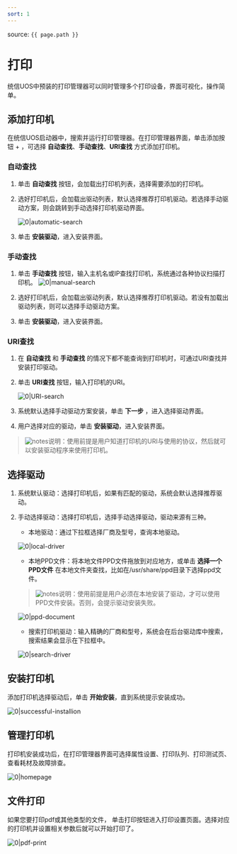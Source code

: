 ```yaml
---
sort: 1
---
```


source: `{{ page.path }}`


# 打印

统信UOS中预装的打印管理器可以同时管理多个打印设备，界面可视化，操作简单。

## 添加打印机

在统信UOS启动器中，搜索并运行打印管理器。在打印管理器界面，单击添加按钮 + ，可选择 **自动查找**、**手动查找**、**URI查找** 方式添加打印机。

### 自动查找

1. 单击 **自动查找** 按钮，会加载出打印机列表，选择需要添加的打印机。

2. 选好打印机后，会加载出驱动列表，默认选择推荐打印机驱动。若选择手动驱动方案，则会跳转到手动选择打印机驱动界面。

   ![0|automatic-search](fig/automatic-search.png)

3. 单击 **安装驱动**，进入安装界面。


### 手动查找

1. 单击 **手动查找** 按钮，输入主机名或IP查找打印机，系统通过各种协议扫描打印机。
   ![0|manual-search](fig/manual-search.png)

2. 选好打印机后，会加载出驱动列表，默认选择推荐打印机驱动。若没有加载出驱动列表，则可以选择手动驱动方案。
3. 单击 **安装驱动**，进入安装界面。

### URI查找

1. 在 **自动查找** 和 **手动查找** 的情况下都不能查询到打印机时，可通过URI查找并安装打印驱动。

2. 单击 **URI查找** 按钮，输入打印机的URI。

   ![0|URI-search](fig/URI-search.png)

3. 系统默认选择手动驱动方案安装，单击 **下一步** ，进入选择驱动界面。

4. 用户选择对应的驱动，单击 **安装驱动**，进入安装界面。

> ![notes](fig/notes.svg)说明：使用前提是用户知道打印机的URI与使用的协议，然后就可以安装驱动程序来使用打印机。


## 选择驱动

1. 系统默认驱动：选择打印机后，如果有匹配的驱动，系统会默认选择推荐驱动。

2. 手动选择驱动：选择打印机后，选择手动选择驱动，驱动来源有三种。


   * 本地驱动：通过下拉框选择厂商及型号，查询本地驱动。

   ![0|local-driver](fig/local-driver.png)

   * 本地PPD文件：将本地文件PPD文件拖放到对应地方，或单击 **选择一个PPD文件** 在本地文件夹查找，比如在/usr/share/ppd目录下选择ppd文件。

   > ![notes](fig/notes.svg)说明：使用前提是用户必须在本地安装了驱动，才可以使用PPD文件安装。否则，会提示驱动安装失败。

   ![0|ppd-document](fig/ppd-document.png)


   * 搜索打印机驱动：输入精确的厂商和型号，系统会在后台驱动库中搜索，搜索结果会显示在下拉框中。

   ![0|search-driver](fig/search-driver.png)

## 安装打印机

添加打印机选择驱动后，单击 **开始安装**，直到系统提示安装成功。

![0|successful-installion](fig/successful-installion.png)

## 管理打印机

打印机安装成功后，在打印管理器界面可选择属性设置、打印队列、打印测试页、查看耗材及故障排查。

![0|homepage](fig/homepage.png)

## 文件打印

如果您要打印pdf或其他类型的文件， 单击打印按钮进入打印设置页面。选择对应的打印机并设置相关参数后就可以开始打印了。

![0|pdf-print](fig/pdf-print.png)

